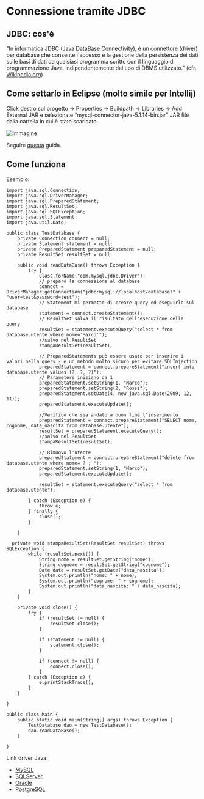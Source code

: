 # Connessione tramite JDBC

## JDBC: cos'è
"In informatica JDBC (Java DataBase Connectivity), è un connettore (driver) per database che consente l'accesso e la gestione della persistenza dei dati sulle basi di dati da qualsiasi programma scritto con il linguaggio di programmazione Java, indipendentemente dal tipo di DBMS utilizzato." (cfr. [Wikipedia.org](https://it.wikipedia.org/wiki/Java_DataBase_Connectivity))

## Come settarlo in Eclipse (molto simile per Intellij)
Click destro sul progetto -> Properties -> Buildpath -> Libraries -> Add External JAR e selezionate “mysql-connector-java-5.1.14-bin.jar” JAR file dalla cartella in cui è stato scaricato.

![Immagine](http://theopentutorials.com/totwp331/wp-content/uploads/jdbc-examples-introduction_2992/add-mysql-connector-eclipse.jpg)

Seguire [questa](https://ibytecode.com/blog/jdbc-mysql-connection-tutorial/) guida.

## Come funziona

Esempio:

```
import java.sql.Connection;
import java.sql.DriverManager;
import java.sql.PreparedStatement;
import java.sql.ResultSet;
import java.sql.SQLException;
import java.sql.Statement;
import java.util.Date;

public class TestDatabase {
    private Connection connect = null;
    private Statement statement = null;
    private PreparedStatement preparedStatement = null;
    private ResultSet resultSet = null;

    public void readDataBase() throws Exception {
        try {
            Class.forName("com.mysql.jdbc.Driver");
            // preparo la connessione al database
            connect = DriverManager.getConnection("jdbc:mysql://localhost/database?" + "user=test&password=test");
            // Statement mi permette di creare query ed eseguirle sul database
            statement = connect.createStatement();
            // ResultSet salva il risultato dell'esecuzione della query
            resultSet = statement.executeQuery("select * from database.utente where nome='Marco'");
            //salvo nel ResultSet
            stampaResultSet(resultSet);

            // PreparedStatements può essere usato per inserire i valori nella query - è un metodo molto sicuro per evitare SQLInjection
            preparedStatement = connect.prepareStatement("insert into database.utente values (?, ?, ?)");
            // Parameters iniziano da 1
            preparedStatement.setString(1, "Marco");
            preparedStatement.setString(2, "Rossi");
            preparedStatement.setDate(4, new java.sql.Date(2009, 12, 11));
            preparedStatement.executeUpdate();
  
            //Verifico che sia andato a buon fine l'inserimento
            preparedStatement = connect.prepareStatement("SELECT nome, cognome, data_nascita from database.utente");
            resultSet = preparedStatement.executeQuery();
            //salvo nel ResultSet
            stampaResultSet(resultSet);

            // Rimuovo l'utente
            preparedStatement = connect.prepareStatement("delete from database.utente where nome= ? ; ");
            preparedStatement.setString(1, "Marco");
            preparedStatement.executeUpdate();

            resultSet = statement.executeQuery("select * from database.utente");
            
        } catch (Exception e) {
            throw e;
        } finally {
            close();
        }

    }

  private void stampaResultSet(ResultSet resultSet) throws SQLException {
        while (resultSet.next()) {
            String nome = resultSet.getString("nome");
            String cognome = resultSet.getString("cognome");
            Date date = resultSet.getDate("data_nascita");
            System.out.println("nome: " + nome);
            System.out.println("cognome: " + cognome);
            System.out.println("data_nascita: " + data_nascita);
        }
    }

    private void close() {
        try {
            if (resultSet != null) {
                resultSet.close();
            }

            if (statement != null) {
                statement.close();
            }

            if (connect != null) {
                connect.close();
            }
        } catch (Exception e) {
            e.printStackTrace();
        }
    }

}

public class Main {
    public static void main(String[] args) throws Exception {
        TestDatabase dao = new TestDatabase();
        dao.readDataBase();
    }

}

```

Link driver Java:
- [MySQL](http://www.java2s.com/Code/Jar/c/Downloadcommysqljdbc515jar.htm)
- [SQLServer](https://docs.microsoft.com/it-it/sql/connect/jdbc/microsoft-jdbc-driver-for-sql-server?view=sql-server-2017)
- [Oracle](https://www.oracle.com/technetwork/database/application-development/jdbc/downloads/index.html)
- [PostgreSQL](https://jdbc.postgresql.org/)
